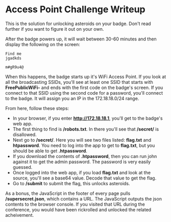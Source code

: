 # Access Point Challenge Writeup

This is the solution for unlocking asteroids on your badge. Don't read further if you want to figure it out on your own.

After the badge powers up, it will wait between 30-60 minutes and then display the following on the screen:
```
Find me
jgadkds

m#gR9u4@
```

When this happens, the badge starts up it's WiFi Access Point. If you look at all the broadcasting SSIDs, you'll see at least one SSID that starts with **FreePublicWiFi-** and ends with the first code on the badge's screen. If you connect to that SSID using the second code for a password, you'll connect to the badge. It will assign you an IP in the 172.18.18.0/24 range.

From here, follow these steps:
* In your browser, if you enter **http://172.18.18.1**, you'll get to the badge's web app.
* The first thing to find is **/robots.txt**. In there you'll see that **/secret/** is disallowed.
* Next go to **/secret/**. Here you will see two files listed: **flag.txt** and **htpassword**. You need to log into the app to get to **flag.txt**, but you should be able to get **.htpassword**.
* If you download the contents of **.htpassword**, then you can run john against it to get the admin password. The password is very easily guessed.
* Once logged into the web app, if you load **flag.txt** and look at the source, you'll see a base64 value. Decode that value to get the flag.
* Go to **/submit** to submit the flag, this unlocks asteroids.

As a bonus, the JavaScript in the footer of every page pulls **/supersecret.json**, which contains a URL. The JavaScript outputs the json contents to the browser console. If you visited that URL during the conference, you would have been rickrolled and unlocked the related acheivement.
